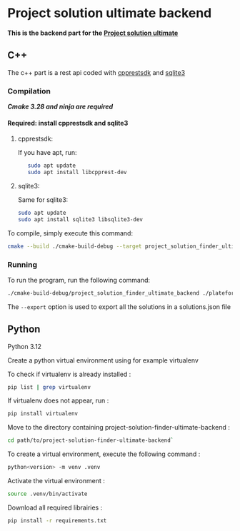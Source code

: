 # Project solution ultimate backend

**This is the backend part for
the [Project solution ultimate](https://github.com/lucley64/project-solution-finder-ultimate/tree/main)**

## C++

The c++ part is a rest api coded with [cpprestsdk](https://github.com/microsoft/cpprestsdk)
and [sqlite3](https://www.sqlite.org/cintro.html)

### Compilation

**_Cmake 3.28 and ninja are required_**

#### Required: install cpprestsdk and sqlite3

1. cpprestsdk:

   If you have apt, run:
   ```Bash
      sudo apt update
      sudo apt install libcpprest-dev
   ```

2. sqlite3:

   Same for sqlite3:
   ```Bash
   sudo apt update
   sudo apt install sqlite3 libsqlite3-dev
   ```

To compile, simply execute this command:

```Bash
cmake --build ./cmake-build-debug --target project_solution_finder_ultimate_backend -j 6
```

### Running

To run the program, run the following command:

```Bash
./cmake-build-debug/project_solution_finder_ultimate_backend ./plateforme.db [--export]
```

The `--export` option is used to export all the solutions in a solutions.json file

## Python

Python 3.12

Create a python virtual environment using for example virtualenv

To check if virtualenv is already installed :

```Bash
pip list | grep virtualenv
```

If virtualenv does not appear, run :

```Bash
pip install virtualenv
```

Move to the directory containing project-solution-finder-ultimate-backend :

```Bash
cd path/to/project-solution-finder-ultimate-backend`
```

To create a virtual environment, execute the following command :

```Bash
python<version> -m venv .venv
```

Activate the virtual environment :

```Bash
source .venv/bin/activate
```

Download all required librairies :

```Bash
pip install -r requirements.txt
```
